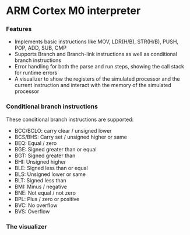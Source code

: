 # ARM Cortex M0 interpreter

### Features

- Implements basic instructions like MOV, LDR(H/B), STR(H/B), PUSH, POP, ADD, SUB, CMP
- Supports Branch and Branch-link instructions as well as conditional branch instructions
- Error handling for both the parse and run steps, showing the call stack for runtime errors
- A visualizer to show the registers of the simulated processor and the current instruction and interact with the memory of the simulated processor


### Conditional branch instructions

These conditional branch instructions are supported:

- BCC/BCLO: carry clear / unsigned lower
- BCS/BHS: Carry set / unsigned higher or same
- BEQ: Equal / zero
- BGE: Signed greater than or equal
- BGT: Signed greater than
- BHI: Unsigned higher
- BLE: Signed less than or equal
- BLS: Unsigned lower or same
- BLT: Signed less than
- BMI: Minus / negative
- BNE: Not equal / not zero
- BPL: Plus / zero or positive
- BVC: No overflow
- BVS: Overflow

### The visualizer

